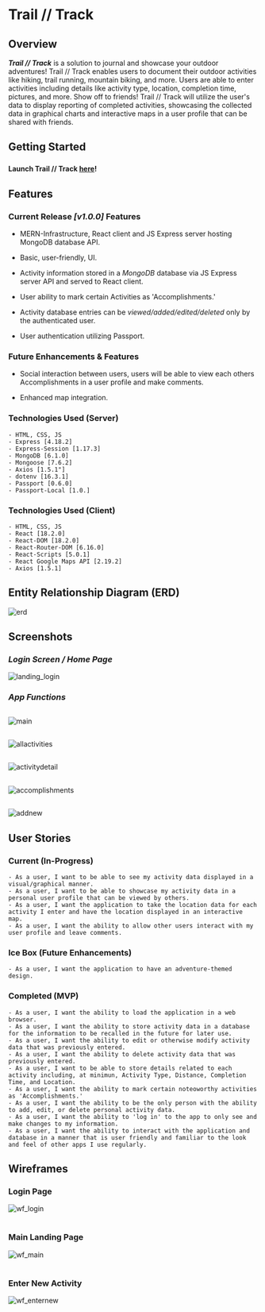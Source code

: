 # Trail // Track

## Overview

**_Trail // Track_** is a solution to journal and showcase your outdoor adventures! Trail // Track enables users to document their outdoor activities like hiking, trail running, mountain biking, and more. Users are able to enter activities including details like activity type, location, completion time, pictures, and more. Show off to friends! Trail // Track will utilize the user's data to display reporting of completed activities, showcasing the collected data in graphical charts and interactive maps in a user profile that can be shared with friends.
###

## Getting Started
###
###
**Launch Trail // Track [here](https://xxx)!**
###
###
## Features
### Current Release _[v1.0.0]_ Features
- MERN-Infrastructure, React client and JS Express server hosting MongoDB database API.

- Basic, user-friendly, UI.

- Activity information stored in a _MongoDB_ database via JS Express server API and served to React client.

- User ability to mark certain Activities as 'Accomplishments.'

- Activity database entries can be _viewed/added/edited/deleted_ only by the authenticated user.

- User authentication utilizing Passport.

### Future Enhancements & Features
- Social interaction between users, users will be able to view each others Accomplishments in a user profile and make comments.

- Enhanced map integration.

### Technologies Used (Server)
    - HTML, CSS, JS
    - Express [4.18.2]
    - Express-Session [1.17.3]
    - MongoDB [6.1.0]
    - Mongoose [7.6.2]
    - Axios [1.5.1"]
    - dotenv [16.3.1]
    - Passport [0.6.0]
    - Passport-Local [1.0.]

### Technologies Used (Client)
    - HTML, CSS, JS
    - React [18.2.0]
    - React-DOM [18.2.0]
    - React-Router-DOM [6.16.0]
    - React-Scripts [5.0.1]
    - React Google Maps API [2.19.2]
    - Axios [1.5.1]

## Entity Relationship Diagram (ERD)
![erd](./README_images/erd.png)
###

## Screenshots
### _Login Screen / Home Page_
![landing_login](./README_images/screenshots/landing_login.png)

### _App Functions_
##
![main](./README_images/screenshots/main.png)
##
![allactivities](./README_images/screenshots/allactivities.png)
##
![activitydetail](./README_images/screenshots/activitydetail.png)
##
![accomplishments](./README_images/screenshots/accomplishments.png)
##
![addnew](./README_images/screenshots/addnew.png)
##

## User Stories

### Current (In-Progress)
    - As a user, I want to be able to see my activity data displayed in a visual/graphical manner.
    - As a user, I want to be able to showcase my activity data in a personal user profile that can be viewed by others.
    - As a user, I want the application to take the location data for each activity I enter and have the location displayed in an interactive map.
    - As a user, I want the ability to allow other users interact with my user profile and leave comments.

### Ice Box (Future Enhancements)
    - As a user, I want the application to have an adventure-themed design.

### Completed (MVP)
    - As a user, I want the ability to load the application in a web browser.
    - As a user, I want the ability to store activity data in a database for the information to be recalled in the future for later use.
    - As a user, I want the ability to edit or otherwise modify activity data that was previously entered.
    - As a user, I want the ability to delete activity data that was previously entered.
    - As a user, I want to be able to store details related to each activity including, at minimun, Activity Type, Distance, Completion Time, and Location.
    - As a user, I want the ability to mark certain noteoworthy activities as 'Accomplishments.'
    - As a user, I want the ability to be the only person with the ability to add, edit, or delete personal activity data.
    - As a user, I want the ability to 'log in' to the app to only see and make changes to my information.
    - As a user, I want the ability to interact with the application and database in a manner that is user friendly and familiar to the look and feel of other apps I use regularly.

## Wireframes

### Login Page
![wf_login](./README_images/wf_login.png)
#
### Main Landing Page
![wf_main](./README_images/wf_main.png)
#
### Enter New Activity
![wf_enternew](./README_images/wf_enternew.png)
#